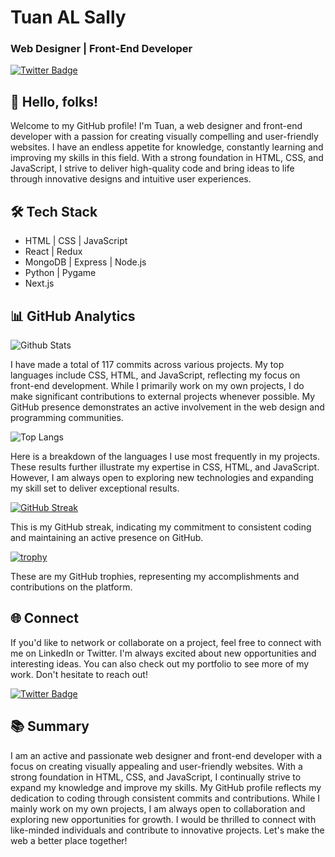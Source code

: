 # Tuan AL Sally

### **Web Designer | Front-End Developer**

 
[![Twitter Badge](https://img.shields.io/badge/-Twitter-1DA1F2?style=flat-square&logo=Twitter&logoColor=white&link=TWITTER_LINK)]((https://x.com/TALS_DEV))
 


## 👋 Hello, folks! 

Welcome to my GitHub profile! I'm Tuan, a web designer and front-end developer with a passion for creating visually compelling and user-friendly websites. I have an endless appetite for knowledge, constantly learning and improving my skills in this field. With a strong foundation in HTML, CSS, and JavaScript, I strive to deliver high-quality code and bring ideas to life through innovative designs and intuitive user experiences.

## 🛠️ Tech Stack

- HTML | CSS | JavaScript
- React | Redux
- MongoDB | Express | Node.js
- Python | Pygame
- Next.js


## 📊 GitHub Analytics

![Github Stats](https://github-readme-stats.vercel.app/api?username=TuanALSally)

I have made a total of 117 commits across various projects. My top languages include CSS, HTML, and JavaScript, reflecting my focus on front-end development. While I primarily work on my own projects, I do make significant contributions to external projects whenever possible. My GitHub presence demonstrates an active involvement in the web design and programming communities.

![Top Langs](https://github-readme-stats.vercel.app/api/top-langs/?username=TuanALSally)

Here is a breakdown of the languages I use most frequently in my projects. These results further illustrate my expertise in CSS, HTML, and JavaScript. However, I am always open to exploring new technologies and expanding my skill set to deliver exceptional results.

[![GitHub Streak](https://streak-stats.demolab.com/?user=TuanALSally)](https://git.io/streak-stats)

This is my GitHub streak, indicating my commitment to consistent coding and maintaining an active presence on GitHub.

[![trophy](https://github-profile-trophy.vercel.app/?username=TuanALSally)](https://github.com/TuanALSally)

These are my GitHub trophies, representing my accomplishments and contributions on the platform.

## 🌐 Connect  

If you'd like to network or collaborate on a project, feel free to connect with me on LinkedIn or Twitter. I'm always excited about new opportunities and interesting ideas. You can also check out my portfolio to see more of my work. Don't hesitate to reach out!

 
[![Twitter Badge](https://img.shields.io/badge/-Twitter-1DA1F2?style=for-the-badge&logo=Twitter&logoColor=white&link=YOUR_TWITTER_URL)](https://twitter.com/)
 

## 📚 Summary

I am an active and passionate web designer and front-end developer with a focus on creating visually appealing and user-friendly websites. With a strong foundation in HTML, CSS, and JavaScript, I continually strive to expand my knowledge and improve my skills. My GitHub profile reflects my dedication to coding through consistent commits and contributions. While I mainly work on my own projects, I am always open to collaboration and exploring new opportunities for growth. I would be thrilled to connect with like-minded individuals and contribute to innovative projects. Let's make the web a better place together!
